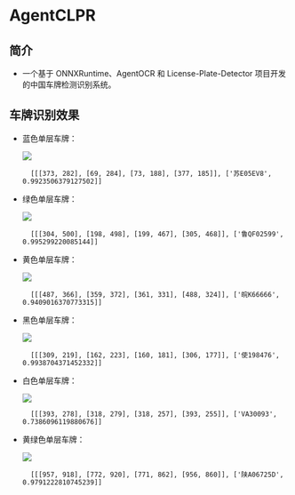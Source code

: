 # AgentCLPR
## 简介
* 一个基于 ONNXRuntime、AgentOCR 和 License-Plate-Detector 项目开发的中国车牌检测识别系统。


## 车牌识别效果

* 蓝色单层车牌：

    ![](https://img-blog.csdnimg.cn/4b44f27c8a05432c9c98bcb3cee15f08.jpg)
        
        [[[373, 282], [69, 284], [73, 188], [377, 185]], ['苏E05EV8', 0.9923506379127502]]

* 绿色单层车牌：

    ![](https://img-blog.csdnimg.cn/8bbb6a0985ef47ceb6d985352dccfb21.jpg)

        [[[304, 500], [198, 498], [199, 467], [305, 468]], ['鲁QF02599', 0.995299220085144]]
        
* 黄色单层车牌：

    ![](https://img-blog.csdnimg.cn/cdc457d37d284751b6f64ad4a03eeffb.jpg)
        
        [[[487, 366], [359, 372], [361, 331], [488, 324]], ['皖K66666', 0.9409016370773315]]

* 黑色单层车牌：

    ![](https://img-blog.csdnimg.cn/c1de0648ebf643909eeb3cf9d4109e7e.jpg)

        [[[309, 219], [162, 223], [160, 181], [306, 177]], ['使198476', 0.9938704371452332]]

* 白色单层车牌：

    ![](https://img-blog.csdnimg.cn/1f9b8e1b939a4d10a53fb42c15d7eb97.jpg)

        [[[393, 278], [318, 279], [318, 257], [393, 255]], ['VA30093', 0.7386096119880676]]

* 黄绿色单层车牌：

    ![](https://img-blog.csdnimg.cn/45ad280278e947b59874586c621672ea.jpg)

        [[[957, 918], [772, 920], [771, 862], [956, 860]], ['陕A06725D', 0.9791222810745239]]
        